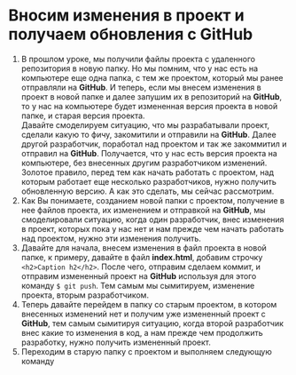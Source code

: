 # Вносим изменения в проект и получаем обновления с GitHub

1. В прошлом уроке, мы получили файлы проекта с удаленного репозитория в новую папку. Но мы помним, что у нас есть на компьютере еще одна папка, с тем же проектом, который мы ранее отправляли на **GitHub**. И теперь, если мы внесем изменения в проект в новой папке и далее запушим их в репозиторий на **GitHub**, то у нас на компьютере будет измененная версия проекта в новой папке, и старая версия проекта.  
Давайте смоделируем ситуацию, что мы разрабатывали проект, сделали какую то фичу, закомитили и отправили на **GitHub**. Далее другой разработчик, поработал над проектом и так же закоммитил и отправил на **GitHub**. Получается, что у нас есть версия проекта на компьютере, без внесенных другим разработчиком изменений.  
Золотое правило, перед тем как начать работать с проектом, над которым работает еще несколько разработчиков, нужно получить обновленную версию. А как это сделать, мы сейчас рассмотрим.  
2. Как Вы понимаете, созданием новой папки с проектом, получение в нее файлов проекта, их изменением и отправкой на **GitHub**, мы смоделировали ситуацию, когда один разработчик, внес изменения в проект, которых пока у нас нет и нам прежде чем начать работать над проектом, нужно эти изменения получить.  
3. Давайте для начала, внесем изменения в файл проекта в новой папке, к примеру, давайте в файл **index.html**, добавим строчку `<h2>Caption h2</h2>`. После чего, отправим сделаем коммит, и отправим измененный проект на **GitHub** используя для этого команду `$ git push`. Тем самым мы сымитируем, изменение проекта, вторым разработчиком.  
4. Теперь давайте перейдем в папку со старым проектом, в котором внесенных изменений нет и получим уже измененный проект с **GitHub**, тем самым сымитируя ситуацию, когда второй разработчик внес какие то изменения в код, а нам прежде чем продолжить разработку, нужно получить измененный проект.  
5. Переходим в старую папку с проектом и выполняем следующую команду  